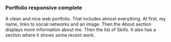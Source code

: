 ### Portfolio responsive complete

A clean and nice web portfolio. That includes almost everything. At first, my name, links to social networks and an image. Then the About section displays more information about me. Then the list of Skills. It also has a section where it shows some recent work.
